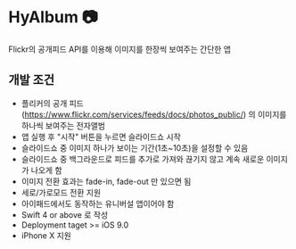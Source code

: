 # HyAlbum :camera:
Flickr의 공개피드 API를 이용해 이미지를 한장씩 보여주는 간단한 앱

## 개발 조건
- 플리커의 공개 피드(https://www.flickr.com/services/feeds/docs/photos_public/) 의 이미지를 하나씩 보여주는 전자앨범
- 앱 실행 후 "시작" 버튼을 누르면 슬라이드쇼 시작
- 슬라이드쇼 중 이미지 하나가 보이는 기간(1초~10초)을 설정할 수 있음
- 슬라이드쇼 중 백그라운드로 피드를 추가로 가져와 끊기지 않고 계속 새로운 이미지가 나오게 함
- 이미지 전환 효과는 fade-in, fade-out 만 있으면 됨
- 세로/가로모드 전환 지원
- 아이패드에서도 동작하는 유니버설 앱이어야 함
- Swift 4 or above 로 작성
- Deployment taget >= iOS 9.0
- iPhone X 지원